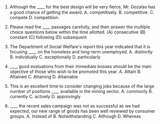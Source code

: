 1. Although the ____ for the best design will be very ﬁerce, Mr. Gozalas has a good chance of getting the award. 
A. competitively. 
B. competitive. 
C. compete
D. competition.

2. Please read the ____ passages carefully, and then answer the multiple choice questions below within the time allotted. 
(A) consecutive 
(B) constant 
(C) following 
(D) subsequent

3. The Department of Social Welfare's report this year indicated that it is focusing ____ on the homeless and long-term unemployed. 
A. distinctly 
B. individually 
C. exceptionally 
D. particularly

4. ____ good evaluations from their immediate bosses should be the main objective of those who wish to be promoted this year.
A. Attain
B. Attained
C. Attaining
D. Attainable

5. This is an excellent time to consider changing jobs because of the large number of positions ____ available in the mining sector.
A. commonly
B. currently
C. actively 
D. approvingly

6. ____ the recent sales campaign was not as successful as we had expected, our new range of goods has been well reviewed by consumer groups.
A. Instead of
B. Notwithstanding
C. Although
D. Whereas

